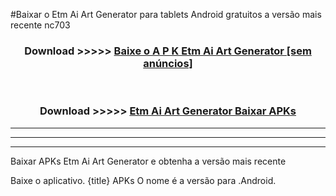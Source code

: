 #Baixar o Etm Ai Art Generator   para tablets Android gratuitos a versão mais recente nc703


<div align="center">
<h3>Download >>>>> <a href="https://pt-web.web.app/?pt= Etm Ai Art Generator ">Baixe o A P K Etm Ai Art Generator  [sem anúncios]</a></h3><br>

<h3>Download >>>>> <a href="https://pt-web.web.app/?pt= Etm Ai Art Generator ">Etm Ai Art Generator  Baixar APKs</a></h3>
</div>

----------------------------------------------------------

----------------------------------------------------------

----------------------------------------------------------

Baixar APKs Etm Ai Art Generator  e obtenha a versão mais recente

Baixe o aplicativo. {title} APKs O nome é a versão para .Android.


